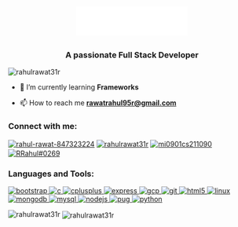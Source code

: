<h1 align="center"><img src = "/result.gif" ></h1>
<h3 align="center">A passionate Full Stack Developer</h3>

<p align="left"> <img src="https://komarev.com/ghpvc/?username=rahulrawat31r&label=Profile%20views&color=0e75b6&style=flat" alt="rahulrawat31r" /> </p>

- 🌱 I’m currently learning **Frameworks**

- 📫 How to reach me **rawatrahul95r@gmail.com**

<h3 align="left">Connect with me:</h3>
<p align="left">
<a href="https://linkedin.com/in/rahul-rawat-847323224" target="blank"><img align="center" src="https://logos-world.net/wp-content/uploads/2020/04/Linkedin-Logo.png" alt="rahul-rawat-847323224" height="30"   /></a>
<a href="https://instagram.com/rahulrawat31r" target="blank"><img align="center" src="https://variety.com/wp-content/uploads/2017/08/instagram-logo.png?w=1024" alt="rahulrawat31r" height="30"   /></a>
<a href="https://www.codechef.com/users/mi0901cs211090" target="blank"><img align="center" src="https://cdn.jsdelivr.net/npm/simple-icons@3.1.0/icons/codechef.svg" alt="mi0901cs211090" height="30"   /></a>
<a href="https://discord.gg/RRahul#0269" target="blank"><img align="center" src="https://is1-ssl.mzstatic.com/image/thumb/Purple126/v4/cc/d5/b8/ccd5b88d-c5fe-6697-c831-d158cb85ef55/AppIcon-0-0-1x_U007emarketing-0-0-0-7-0-0-sRGB-0-0-0-GLES2_U002c0-512MB-85-220-0-0.png/1200x630wa.png" alt="RRahul#0269" height="30"   /></a>
</p>

<h3 align="left">Languages and Tools:</h3>
<p align="left"> <a href="https://getbootstrap.com" target="_blank" rel="noreferrer"> <img src="https://upload.wikimedia.org/wikipedia/commons/thumb/b/b2/Bootstrap_logo.svg/1200px-Bootstrap_logo.svg.png" alt="bootstrap"   height="40"/> </a> <a href="https://www.cprogramming.com/" target="_blank" rel="noreferrer"> <img src="https://upload.wikimedia.org/wikipedia/commons/thumb/1/18/C_Programming_Language.svg/1200px-C_Programming_Language.svg.png" alt="c"   height="40"/> </a> <a href="https://www.w3schools.com/cpp/" target="_blank" rel="noreferrer"> <img src="https://upload.wikimedia.org/wikipedia/commons/thumb/1/18/ISO_C%2B%2B_Logo.svg/1200px-ISO_C%2B%2B_Logo.svg.png" alt="cplusplus"   height="40"/> </a> <a href="https://expressjs.com" target="_blank" rel="noreferrer"> <img src="https://testrigor.com/wp-content/uploads/2023/01/express-logo.png" alt="express"   height="40"/> </a>
  <a href="https://cloud.google.com" target="_blank" rel="noreferrer"> <img src="https://marvel-b1-cdn.bc0a.com/f00000000205858/www.netscout.com/sites/default/files/2022-02/17/images/cloud-lockup-logo-500px.png" alt="gcp"   height="40"/> </a> <a href="https://git-scm.com/" target="_blank" rel="noreferrer"> <img src="https://www.vectorlogo.zone/logos/git-scm/git-scm-icon.svg" alt="git"   height="40"/> </a> <a href="https://www.w3.org/html/" target="_blank" rel="noreferrer"> <img src="https://encrypted-tbn0.gstatic.com/images?q=tbn:ANd9GcQpngGRjYX1ca7qAADU3K6eGLj7ShQE3L2otdzfryl_Y9Ht2QRoQKYQbsXd36XIxMbYOw0&usqp=CAU" alt="html5"   height="40"/> </a> <a href="https://www.linux.org/" target="_blank" rel="noreferrer"> <img src="https://www.freepnglogos.com/uploads/linux-png/linux-tux-logo-png-transparent-svg-vector-bie-supply-14.png" alt="linux"   height="40"/> </a> <a href="https://www.mongodb.com/" target="_blank" rel="noreferrer"> <img src="https://upload.wikimedia.org/wikipedia/commons/thumb/9/93/MongoDB_Logo.svg/2560px-MongoDB_Logo.svg.png" alt="mongodb"   height="40"/> </a> <a href="https://www.mysql.com/" target="_blank" rel="noreferrer"> <img src="https://www.vectorlogo.zone/logos/mysql/mysql-official.svg" alt="mysql"   height="40"/> </a> <a href="https://nodejs.org" target="_blank" rel="noreferrer"> <img src="https://www.creative-tim.com/blog/content/images/wordpress/2020/03/node-js-736399_1280.png" alt="nodejs"   height="40"/> </a> <a href="https://pugjs.org" target="_blank" rel="noreferrer"> <img src="https://www.nodejsera.com/library/assets/img/pug-logo.png" alt="pug"   height="40"/> </a> <a href="https://www.python.org" target="_blank" rel="noreferrer"> <img src="https://upload.wikimedia.org/wikipedia/commons/thumb/c/c3/Python-logo-notext.svg/1200px-Python-logo-notext.svg.png" alt="python"   height="40"/> </a> </p>

<p><img align="left" src="https://github-readme-stats.vercel.app/api/top-langs?username=rahulrawat31r&show_icons=true&locale=en&layout=compact" alt="rahulrawat31r" /></p>

<p>&nbsp;<img align="center" src="https://github-readme-stats.vercel.app/api?username=rahulrawat31r&show_icons=true&locale=en" alt="rahulrawat31r" /></p>
